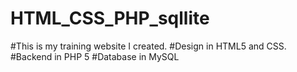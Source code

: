# HTML_CSS_PHP_sqllite
#This is my training website I created.
#Design in HTML5 and CSS.
#Backend in PHP 5
#Database in MySQL
